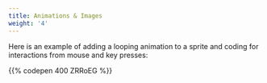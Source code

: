 ```yaml
---
title: Animations & Images
weight: '4'
---
```

Here is an example of adding a looping animation to a sprite and coding for interactions from mouse and key presses:

{{% codepen 400 ZRRoEG %}}
